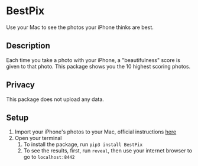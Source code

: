 # BestPix

Use your Mac to see the photos your iPhone thinks are best.

## Description 

Each time you take a photo with your iPhone, a "beautifulness" score is given to that photo. This package shows you the 10 highest scoring photos.

## Privacy

This package does not upload any data. 


##  Setup
1. Import your iPhone's photos to your Mac, official instructions [here](https://support.apple.com/en-us/HT201302#importmac)
2. Open your terminal
   1. To install the package, run `pip3 install BestPix`
   2. To see the results, first, run `reveal`, then use your internet browser to go to `localhost:8442`